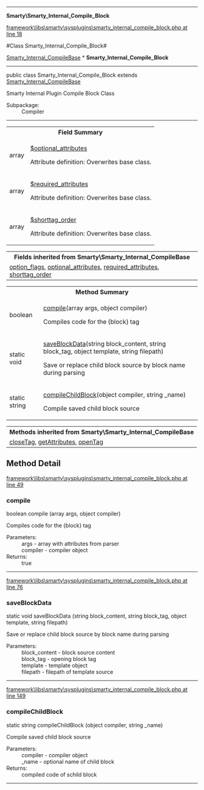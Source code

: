 

- - -

**Smarty\Smarty_Internal_Compile_Block**


<a href="https://github.com/JeyDotC/Hirudo/blob/master/framework/libs/smarty/sysplugins/smarty_internal_compile_block.php#L18" >framework\libs\smarty\sysplugins\smarty_internal_compile_block.php at line 18</a>

#Class Smarty_Internal_Compile_Block#

<a href="https://github.com/JeyDotC/Hirudo-docs/blob/master/smarty/Smarty_Internal_CompileBase.md">Smarty_Internal_CompileBase</a>
    * **Smarty_Internal_Compile_Block**




- - -

<p class="signature"><span class='k'>public  class</span> <span class='nx'>Smarty_Internal_Compile_Block</span>
extends <a href="https://github.com/JeyDotC/Hirudo-docs/blob/master/smarty/Smarty_Internal_CompileBase.md">Smarty_Internal_CompileBase</a>

</p>

<div class="comment" id="overview_description"><p>Smarty Internal Plugin Compile Block Class</p></div>

<dl>
<dt>Subpackage:</dt>
<dd>Compiler</dd>
</dl>


- - -



<table id="summary_field">
<tr><th colspan="2">Field Summary</th></tr>
<tr>
<td><span class='k'></span> <span class='nx'>array</span></td>
<td class="description"><p class="name" ><a href="#optional_attributes"> $optional_attributes</a>
                                </p><p class="description">Attribute definition: Overwrites base class.</p></td>
</tr>
<tr>
<td><span class='k'></span> <span class='nx'>array</span></td>
<td class="description"><p class="name" ><a href="#required_attributes"> $required_attributes</a>
                                </p><p class="description">Attribute definition: Overwrites base class.</p></td>
</tr>
<tr>
<td><span class='k'></span> <span class='nx'>array</span></td>
<td class="description"><p class="name" ><a href="#shorttag_order"> $shorttag_order</a>
                                </p><p class="description">Attribute definition: Overwrites base class.</p></td>
</tr>
</table>

<table class="inherit">
<tr><th colspan="2">Fields inherited from Smarty\Smarty_Internal_CompileBase</th></tr>
<tr><td><a href="https://github.com/JeyDotC/Hirudo-docs/blob/master/smarty/Smarty_Internal_CompileBase.md#option_flags">option_flags</a>, <a href="https://github.com/JeyDotC/Hirudo-docs/blob/master/smarty/Smarty_Internal_CompileBase.md#optional_attributes">optional_attributes</a>, <a href="https://github.com/JeyDotC/Hirudo-docs/blob/master/smarty/Smarty_Internal_CompileBase.md#required_attributes">required_attributes</a>, <a href="https://github.com/JeyDotC/Hirudo-docs/blob/master/smarty/Smarty_Internal_CompileBase.md#shorttag_order">shorttag_order</a></td></tr></table>

<table id="summary_method">
<tr><th colspan="2">Method Summary</th></tr>
<tr>
<td><span class='k'></span> <span class='nx'>boolean</span></td>
<td class="description"><p class="name"><a href="#compile">compile</a>(array args, object compiler)</p><p class="description">Compiles code for the {block} tag</p></td>
</tr>
<tr>
<td><span class='k'>static </span> <span class='nx'>void</span></td>
<td class="description"><p class="name"><a href="#saveblockdata">saveBlockData</a>(string block_content, string block_tag, object template, string filepath)</p><p class="description">Save or replace child block source by block name during parsing</p></td>
</tr>
<tr>
<td><span class='k'>static </span> <span class='nx'>string</span></td>
<td class="description"><p class="name"><a href="#compilechildblock">compileChildBlock</a>(object compiler, string _name)</p><p class="description">Compile saved child block source</p></td>
</tr>
</table>

<table class="inherit">
<tr><th colspan="2">Methods inherited from Smarty\Smarty_Internal_CompileBase</th></tr>
<tr><td><a href="https://github.com/JeyDotC/Hirudo-docs/blob/master/smarty/Smarty_Internal_CompileBase.md#closeTag">closeTag</a>, <a href="https://github.com/JeyDotC/Hirudo-docs/blob/master/smarty/Smarty_Internal_CompileBase.md#getAttributes">getAttributes</a>, <a href="https://github.com/JeyDotC/Hirudo-docs/blob/master/smarty/Smarty_Internal_CompileBase.md#openTag">openTag</a></td></tr></table>

<h2 id="detail_method">Method Detail</h2>

<a href="https://github.com/JeyDotC/Hirudo/blob/master/framework/libs/smarty/sysplugins/smarty_internal_compile_block.php#L49" >framework\libs\smarty\sysplugins\smarty_internal_compile_block.php at line 49</a>

<h3 id="compile()">compile</h3>
<span class='k'></span> <span class='nx'>boolean</span> <span class='nf'>compile</span> (array args, object compiler)

<div class="details">
<p>Compiles code for the {block} tag</p><dl>
<dt>Parameters:</dt>
<dd>args - array with attributes from parser</dd>
<dd>compiler - compiler object</dd>
<dt>Returns:</dt>
<dd>true</dd>
</dl>

</div>

- - -


<a href="https://github.com/JeyDotC/Hirudo/blob/master/framework/libs/smarty/sysplugins/smarty_internal_compile_block.php#L76" >framework\libs\smarty\sysplugins\smarty_internal_compile_block.php at line 76</a>

<h3 id="saveBlockData()">saveBlockData</h3>
<span class='k'>static </span> <span class='nx'>void</span> <span class='nf'>saveBlockData</span> (string block_content, string block_tag, object template, string filepath)

<div class="details">
<p>Save or replace child block source by block name during parsing</p><dl>
<dt>Parameters:</dt>
<dd>block_content - block source content</dd>
<dd>block_tag - opening block tag</dd>
<dd>template - template object</dd>
<dd>filepath - filepath of template source</dd>
</dl>

</div>

- - -


<a href="https://github.com/JeyDotC/Hirudo/blob/master/framework/libs/smarty/sysplugins/smarty_internal_compile_block.php#L149" >framework\libs\smarty\sysplugins\smarty_internal_compile_block.php at line 149</a>

<h3 id="compileChildBlock()">compileChildBlock</h3>
<span class='k'>static </span> <span class='nx'>string</span> <span class='nf'>compileChildBlock</span> (object compiler, string _name)

<div class="details">
<p>Compile saved child block source</p><dl>
<dt>Parameters:</dt>
<dd>compiler - compiler object</dd>
<dd>_name - optional name of child block</dd>
<dt>Returns:</dt>
<dd>compiled code of schild block</dd>
</dl>

</div>

- - -

